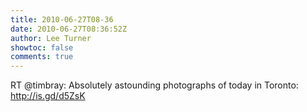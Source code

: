```yaml
---
title: 2010-06-27T08-36
date: 2010-06-27T08:36:52Z
author: Lee Turner
showtoc: false
comments: true
---
```


RT @timbray: Absolutely astounding photographs of today in Toronto: http://is.gd/d5ZsK

